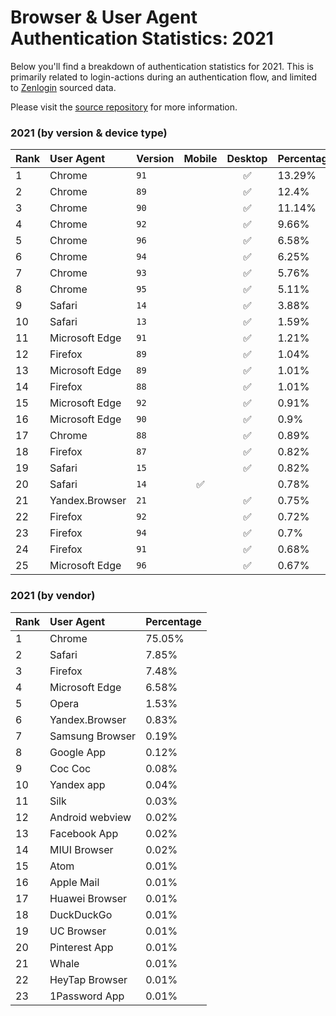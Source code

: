 # Browser & User Agent Authentication Statistics: 2021

Below you'll find a breakdown of authentication statistics for
2021. This is primarily related to login-actions during an
authentication flow, and limited to <a href="https://zenlogin.co"/>Zenlogin</a>
sourced data.

Please visit the
<a href="https://github.com/zenlogin/browser-user-agent-authentication-statistics">source repository</a>
for more information.

### 2021 (by version & device type)
| Rank | User Agent | Version | Mobile | Desktop | Percentage |
| :--- | :--- | :--- | :---: | :---: | :--- |
| 1 | Chrome | `91` | | ✅ | 13.29% |
| 2 | Chrome | `89` | | ✅ | 12.4% |
| 3 | Chrome | `90` | | ✅ | 11.14% |
| 4 | Chrome | `92` | | ✅ | 9.66% |
| 5 | Chrome | `96` | | ✅ | 6.58% |
| 6 | Chrome | `94` | | ✅ | 6.25% |
| 7 | Chrome | `93` | | ✅ | 5.76% |
| 8 | Chrome | `95` | | ✅ | 5.11% |
| 9 | Safari | `14` | | ✅ | 3.88% |
| 10 | Safari | `13` | | ✅ | 1.59% |
| 11 | Microsoft Edge | `91` | | ✅ | 1.21% |
| 12 | Firefox | `89` | | ✅ | 1.04% |
| 13 | Microsoft Edge | `89` | | ✅ | 1.01% |
| 14 | Firefox | `88` | | ✅ | 1.01% |
| 15 | Microsoft Edge | `92` | | ✅ | 0.91% |
| 16 | Microsoft Edge | `90` | | ✅ | 0.9% |
| 17 | Chrome | `88` | | ✅ | 0.89% |
| 18 | Firefox | `87` | | ✅ | 0.82% |
| 19 | Safari | `15` | | ✅ | 0.82% |
| 20 | Safari | `14` | ✅ | | 0.78% |
| 21 | Yandex.Browser | `21` | | ✅ | 0.75% |
| 22 | Firefox | `92` | | ✅ | 0.72% |
| 23 | Firefox | `94` | | ✅ | 0.7% |
| 24 | Firefox | `91` | | ✅ | 0.68% |
| 25 | Microsoft Edge | `96` | | ✅ | 0.67% |

### 2021 (by vendor)
| Rank | User Agent | Percentage |
| :--- | :--- | :--- |
| 1 | Chrome | 75.05% |
| 2 | Safari | 7.85% |
| 3 | Firefox | 7.48% |
| 4 | Microsoft Edge | 6.58% |
| 5 | Opera | 1.53% |
| 6 | Yandex.Browser | 0.83% |
| 7 | Samsung Browser | 0.19% |
| 8 | Google App | 0.12% |
| 9 | Coc Coc | 0.08% |
| 10 | Yandex app | 0.04% |
| 11 | Silk | 0.03% |
| 12 | Android webview | 0.02% |
| 13 | Facebook App | 0.02% |
| 14 | MIUI Browser | 0.02% |
| 15 | Atom | 0.01% |
| 16 | Apple Mail | 0.01% |
| 17 | Huawei Browser | 0.01% |
| 18 | DuckDuckGo | 0.01% |
| 19 | UC Browser | 0.01% |
| 20 | Pinterest App | 0.01% |
| 21 | Whale | 0.01% |
| 22 | HeyTap Browser | 0.01% |
| 23 | 1Password App | 0.01% |
